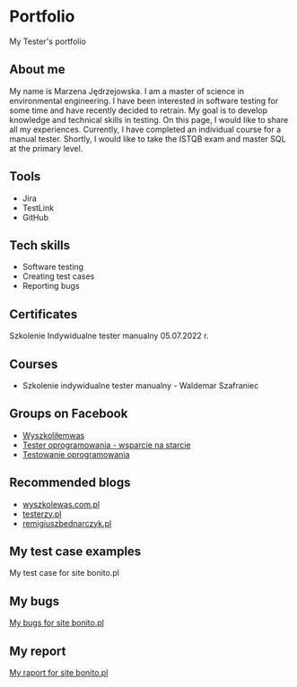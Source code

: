# Portfolio
My Tester's portfolio
## About me 
My name is Marzena Jędrzejowska. I am a master of science in environmental engineering. I have been interested in software testing for some time and have recently decided to retrain. My goal is to develop knowledge and technical skills in testing. On this page, I would like to share all my experiences. Currently, I have completed an individual course for a manual tester. Shortly, I would like to take the ISTQB exam and master SQL at the primary level.  
## Tools
* Jira
* TestLink
* GitHub
## Tech skills
* Software testing
* Creating test cases
* Reporting bugs
## Certificates
Szkolenie Indywidualne tester manualny 05.07.2022 r.
## Courses
* Szkolenie indywidualne tester manualny - Waldemar Szafraniec
## Groups on Facebook
* [Wyszkoliłemwas](https://www.facebook.com/groups/3211016828915031)
* [Tester oprogramowania - wsparcie na starcie](https://www.facebook.com/groups/testeroprogramowania/?multi_permalinks=1424258701408223)
* [Testowanie oprogramowania](https://www.facebook.com/groups/TestowanieOprogramowania/)
## Recommended blogs
* [wyszkolewas.com.pl](https://www.wyszkolewas.com.pl/sitemap-index.xml)
* [testerzy.pl](https://testerzy.pl/)
* [remigiuszbednarczyk.pl](https://remigiuszbednarczyk.pl/)
## My test case examples
My test case for site bonito.pl
## My bugs
[My bugs for site bonito.pl](https://drive.google.com/drive/folders/14bUMobURZSSNnIjockgX9-zRgeHK6tm0)
## My report
[My raport for site bonito.pl](https://docs.google.com/document/d/19xQzNZ7AXwOUE0_0xeZHD14PgH_we6wX/edit)
